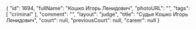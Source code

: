 {
    "id": 1694,
    "fullName": "Кошко Игорь Ленидович",
    "photoURL": "",
    "tags": [
        "criminal"
    ],
    "comment": "",
    "layout": "judge",
    "title": "Судья Кошко Игорь Ленидович",
    "court": null,
    "previousCourt": null,
    "career": null
}